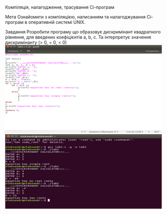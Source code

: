 Компіляція, налагодження, трасування Сі-програм

Мета
Ознайомити з компіляцією, написанням та нала­годжування Сі-програм в оперативній системі UNIX.

Завдання
Розробити програму що образовує дискримінант квадратного рівняння, для введених коефіцієнтів a, b, c. Та інтерпретує значення дискримінанту (> 0, = 0, < 0)
![](lab2.png)
![](lab22.png)
